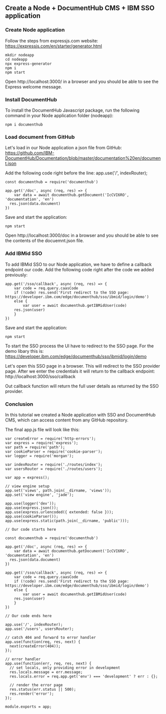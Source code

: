 ## Create a Node + DocumentHub CMS + IBM SSO application


### Create Node application

Follow the steps from expressjs.com website: https://expressjs.com/en/starter/generator.html

```
mkdir nodeapp
cd nodeapp
npx express-generator
npm i
npm start
```

Open http://localhost:3000/ in a browser and you should be able to see the Express welcome message.


### Install DocumentHub

To install the DocumentHub Javascript package, run the following command in your Node application folder (nodeapp):

```
npm i documenthub
```


### Load document from GitHub

Let's load in our Node application a json file from GitHub: https://github.com/IBM-DocumentHub/Documentation/blob/master/documentation%20en/document.json

Add the following code right before the line: app.use('/', indexRouter);

```
const documenthub = require('documenthub')

app.get('/doc', async (req, res) => {
	var data = await documenthub.getDocument('IcCVI6RO', 'documentation', 'en')
  res.json(data.document)
})
```

Save and start the application:
```
npm start
```

Open http://localhost:3000/doc in a browser and you should be able to see the contents of the docuemnt.json file.



### Add IBMid SSO

To add IBMid SSO to our Node application, we have to define a callback endpoint our code. Add the following code right after the code we added previously:

```
app.get('/sso/callback', async (req, res) => {
	var code = req.query.caasCode
	if (!code) res.send('First redirect to the SSO page: https://developer.ibm.com/edge/documenthub/sso/ibmid/login/demo')
	else {
		var user = await documenthub.getIBMidUser(code)
  	res.json(user)
	}
})
```

Save and start the application:
```
npm start
```

To start the SSO process the UI have to redirect to the SSO page. For the demo libary this is: https://developer.ibm.com/edge/documenthub/sso/ibmid/login/demo

Let's open this SSO page in a browser. This will redirect to the SSO provider page. After we enter the credentials it will return to the callback endpoint: http://localhost:3000/sso/callback

Out callback function will return the full user details as returned by the SSO provider.


### Conclusion

In this tutorial we created a Node application with SSO and DocumentHub CMS, which can access content from any GitHub repository.

The final app.js file will look like this:

```
var createError = require('http-errors');
var express = require('express');
var path = require('path');
var cookieParser = require('cookie-parser');
var logger = require('morgan');

var indexRouter = require('./routes/index');
var usersRouter = require('./routes/users');

var app = express();

// view engine setup
app.set('views', path.join(__dirname, 'views'));
app.set('view engine', 'jade');

app.use(logger('dev'));
app.use(express.json());
app.use(express.urlencoded({ extended: false }));
app.use(cookieParser());
app.use(express.static(path.join(__dirname, 'public')));

// Our code starts here

const documenthub = require('documenthub')

app.get('/doc', async (req, res) => {
	var data = await documenthub.getDocument('IcCVI6RO', 'documentation', 'en')
  res.json(data.document)
})

app.get('/sso/callback', async (req, res) => {
	var code = req.query.caasCode
	if (!code) res.send('First redirect to the SSO page: https://developer.ibm.com/edge/documenthub/sso/ibmid/login/demo')
	else {
		var user = await documenthub.getIBMidUser(code)
  	res.json(user)
	}
})

// Our code ends here

app.use('/', indexRouter);
app.use('/users', usersRouter);

// catch 404 and forward to error handler
app.use(function(req, res, next) {
  next(createError(404));
});

// error handler
app.use(function(err, req, res, next) {
  // set locals, only providing error in development
  res.locals.message = err.message;
  res.locals.error = req.app.get('env') === 'development' ? err : {};

  // render the error page
  res.status(err.status || 500);
  res.render('error');
});

module.exports = app;
```
